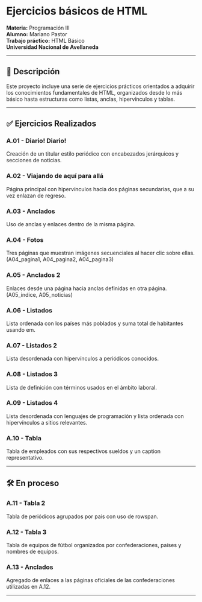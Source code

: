 # Ejercicios básicos de HTML

**Materia:** Programación III  
**Alumno:** Mariano Pastor  
**Trabajo práctico:** HTML Básico  
**Universidad Nacional de Avellaneda**

---

## 🧠 Descripción

Este proyecto incluye una serie de ejercicios prácticos orientados a adquirir los conocimientos fundamentales de HTML, organizados desde lo más básico hasta estructuras como listas, anclas, hipervínculos y tablas.

---

## ✅ Ejercicios Realizados

### A.01 - Diario! Diario!
Creación de un titular estilo periódico con encabezados jerárquicos y secciones de noticias.

### A.02 - Viajando de aquí para allá
Página principal con hipervínculos hacia dos páginas secundarias, que a su vez enlazan de regreso.

### A.03 - Anclados
Uso de anclas y enlaces dentro de la misma página.

### A.04 - Fotos
Tres páginas que muestran imágenes secuenciales al hacer clic sobre ellas. (A04_pagina1, A04_pagina2, A04_pagina3)

### A.05 - Anclados 2
Enlaces desde una página hacia anclas definidas en otra página. (A05_indice, A05_noticias)

### A.06 - Listados
Lista ordenada con los países más poblados y suma total de habitantes usando em.

### A.07 - Listados 2
Lista desordenada con hipervínculos a periódicos conocidos.

### A.08 - Listados 3
Lista de definición con términos usados en el ámbito laboral.

### A.09 - Listados 4
Lista desordenada con lenguajes de programación y lista ordenada con hipervínculos a sitios relevantes.

### A.10 - Tabla
Tabla de empleados con sus respectivos sueldos y un caption representativo.

---

## 🛠️ En proceso

### A.11 - Tabla 2
Tabla de periódicos agrupados por país con uso de rowspan.

### A.12 - Tabla 3
Tabla de equipos de fútbol organizados por confederaciones, países y nombres de equipos.

### A.13 - Anclados 
Agregado de enlaces a las páginas oficiales de las confederaciones utilizadas en A.12.

---